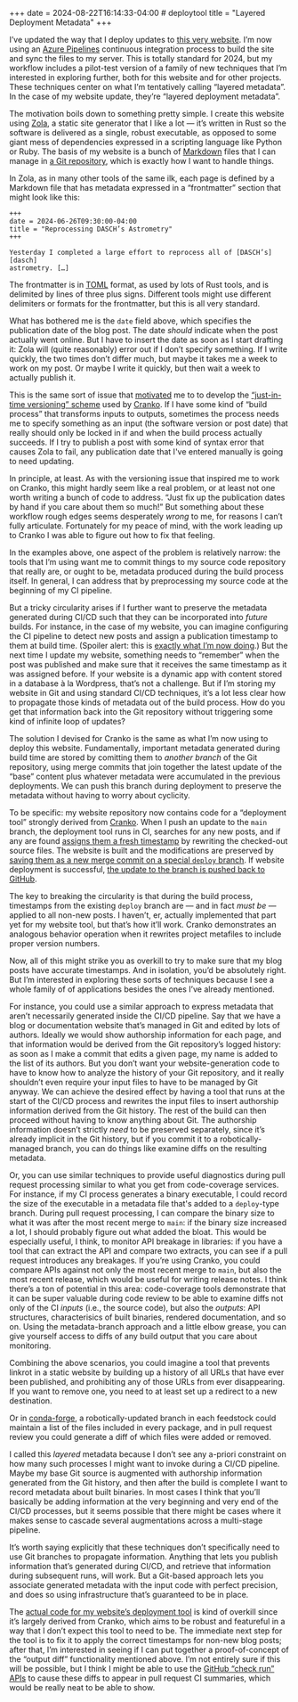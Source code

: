 +++
date = 2024-08-22T16:14:33-04:00 # deploytool
title = "Layered Deployment Metadata"
+++

I’ve updated the way that I deploy updates to [this very website][siterepo]. I’m
now using an [Azure Pipelines][ap] continuous integration process to build the
site and sync the files to my server. This is totally standard for 2024, but my
workflow includes a pilot-test version of a family of new techniques that I’m
interested in exploring further, both for this website and for other projects.
These techniques center on what I’m tentatively calling “layered metadata”. In
the case of my website update, they’re “layered deployment metadata”.

[siterepo]: https://github.com/pkgw/website
[ap]: https://azure.microsoft.com/en-us/products/devops/pipelines

<!-- more -->

The motivation boils down to something pretty simple. I create this website
using [Zola], a static site generator that I like a lot — it’s written in Rust
so the software is delivered as a single, robust executable, as opposed to some
giant mess of dependencies expressed in a scripting language like Python or
Ruby. The basis of my website is a bunch of [Markdown] files that I can manage
in [a Git repository][siterepo], which is exactly how I want to handle things.

[Zola]: https://getzola.org/
[Markdown]: https://commonmark.org/

In Zola, as in many other tools of the same ilk, each page is defined by a
Markdown file that has metadata expressed in a “frontmatter” section that might
look like this:

```
+++
date = 2024-06-26T09:30:00-04:00
title = "Reprocessing DASCH’s Astrometry"
+++

Yesterday I completed a large effort to reprocess all of [DASCH’s][dasch]
astrometry. […]
```

The frontmatter is in [TOML] format, as used by lots of Rust tools, and is
delimited by lines of three plus signs. Different tools might use different
delimiters or formats for the frontmatter, but this is all very standard.

[TOML]: https://toml.io/en/

What has bothered me is the `date` field above, which specifies the publication
date of the blog post. The date *should* indicate when the post actually went
online. But I have to insert the date as soon as I start drafting it: Zola will
(quite reasonably) error out if I don’t specify something. If I write quickly,
the two times don’t differ much, but maybe it takes me a week to work on my
post. Or maybe I write it quickly, but then wait a week to actually publish it.

This is the same sort of issue that
[motivated](@/2020/implementing-software-versioning.md) me to to develop the
[“just-in-time versioning” scheme][jitv] used by [Cranko]. If I have some kind
of “build process” that transforms inputs to outputs, sometimes the process
needs me to specify something as an input (the software version or post date)
that really should only be locked in if and when the build process actually
succeeds. If I try to publish a post with some kind of syntax error that causes
Zola to fail, any publication date that I've entered manually is going to need
updating.

[jitv]: https://pkgw.github.io/cranko/book/latest/jit-versioning/
[Cranko]: https://pkgw.github.io/cranko/

In principle, at least. As with the versioning issue that inspired me to work on
Cranko, this might hardly seem like a real problem, or at least not one worth
writing a bunch of code to address. “Just fix up the publication dates by hand
if you care about them so much!” But something about these workflow rough edges
seems desperately *wrong* to me, for reasons I can’t fully articulate.
Fortunately for my peace of mind, with the work leading up to Cranko I was able
to figure out how to fix that feeling.

In the examples above, one aspect of the problem is relatively narrow: the tools
that I’m using want me to commit things to my source code repository that really
are, or ought to be, metadata produced during the build process itself. In
general, I can address that by preprocessing my source code at the beginning of
my CI pipeline.

But a tricky circularity arises if I further want to preserve the metadata
generated during CI/CD such that they can be incorporated into *future* builds.
For instance, in the case of my website, you can imagine configuring the CI
pipeline to detect new posts and assign a publication timestamp to them at build
time. (Spoiler alert: this is [exactly what I’m now doing][1].) But the next
time I update my website, something needs to “remember” when the post was
published and make sure that it receives the same timestamp as it was assigned
before. If your website is a dynamic app with content stored in a database à la
Wordpress, that’s not a challenge. But if I’m storing my website in Git and
using standard CI/CD techniques, it’s a lot less clear how to propagate those
kinds of metadata out of the build process. How do you get that information back
into the Git repository without triggering some kind of infinite loop of
updates?

[1]: https://github.com/pkgw/website/blob/main/src/main.rs#L78

The solution I devised for Cranko is the same as what I’m now using to deploy
this website. Fundamentally, important metadata generated during build time are
stored by comitting them to *another branch* of the Git repository, using merge
commits that join together the latest update of the “base” content plus whatever
metadata were accumulated in the previous deployments. We can push this branch
during deployment to preserve the metadata without having to worry about
cyclicity.

To be specific: my website repository now contains code for a “deployment tool”
strongly derived from [Cranko]. When I push an update to the `main` branch, the
deployment tool runs in CI, searches for any new posts, and if any are found
[assigns them a fresh timestamp][step1] by rewriting the checked-out source
files. The website is built and the modifications are preserved by [saving them
as a new merge commit on a special `deploy` branch][step2]. If website
deployment is successful, [the update to the branch is pushed back to
GitHub][step3].

[step1]: https://github.com/pkgw/website/blob/main/ci/azure-build.yml#L43-L44
[step2]: https://github.com/pkgw/website/blob/main/ci/azure-build.yml#L57-L62
[step3]: https://github.com/pkgw/website/blob/main/ci/azure-deploy.yml#L83-L86

The key to breaking the circularity is that during the build process, timestamps
from the existing `deploy` branch are — and in fact *must be* — applied to all
non-new posts. I haven’t, er, actually implemented that part yet for my website
tool, but that’s how it’ll work. Cranko demonstrates an analogous behavior
operation when it rewrites project metafiles to include proper version numbers.

Now, all of this might strike you as overkill to try to make sure that my blog
posts have accurate timestamps. And in isolation, you’d be absolutely right. But
I’m interested in exploring these sorts of techniques because I see a whole
family of of applications besides the ones I’ve already mentioned.

For instance, you could use a similar approach to express metadata that aren’t
necessarily generated inside the CI/CD pipeline. Say that we have a blog or
documentation website that’s managed in Git and edited by lots of authors.
Ideally we would show authorship information for each page, and that information
would be derived from the Git repository’s logged history: as soon as I make a
commit that edits a given page, my name is added to the list of its authors. But
you don’t want your website-generation code to have to know how to analyze the
history of your Git repository, and it really shouldn’t even require your input
files to have to be managed by Git anyway. We can achieve the desired effect by
having a tool that runs at the start of the CI/CD process and rewrites the input
files to insert authorship information derived from the Git history. The rest of
the build can then proceed without having to know anything about Git. The
authorship information doesn’t strictly *need* to be preserved separately, since
it’s already implicit in the Git history, but if you commit it to a
robotically-managed branch, you can do things like examine diffs on the
resulting metadata.

Or, you can use similar techniques to provide useful diagnostics during pull
request processing similar to what you get from code-coverage services. For
instance, if my CI process generates a binary executable, I could record the
size of the executable in a metadata file that's added to a `deploy`-type
branch. During pull request processing, I can compare the binary size to what it
was after the most recent merge to `main`: if the binary size increased a lot, I
should probably figure out what added the bloat. This would be especially
useful, I think, to monitor API breakage in libraries: if you have a tool that
can extract the API and compare two extracts, you can see if a pull request
introduces any breakages. If you’re using Cranko, you could compare APIs against
not only the most recent merge to `main`, but also the most recent release,
which would be useful for writing release notes. I think there’s a ton of
potential in this area: code-coverage tools demonstrate that it can be super
valuable during code review to be able to examine diffs not only of the CI
*inputs* (i.e., the source code), but also the *outputs*: API structures,
characterisics of built binaries, rendered documentation, and so on. Using the
metadata-branch approach and a little elbow grease, you can give yourself access
to diffs of any build output that you care about monitoring.

Combining the above scenarios, you could imagine a tool that prevents linkrot in
a static website by building up a history of all URLs that have ever been
published, and prohibiting any of those URLs from ever disappearing. If you want
to remove one, you need to at least set up a redirect to a new destination.

Or in [conda-forge], a robotically-updated branch in each feedstock could
maintain a list of the files included in every package, and in pull request
review you could generate a diff of which files were added or removed.

[conda-forge]: https://conda-forge.org/

I called this *layered* metadata because I don’t see any a-priori constraint on
how many such processes I might want to invoke during a CI/CD pipeline. Maybe my
base Git source is augmented with authorship information generated from the Git
history, and then after the build is complete I want to record metadata about
built binaries. In most cases I think that you’ll basically be adding
information at the very beginning and very end of the CI/CD processes, but it
seems possible that there might be cases where it makes sense to cascade several
augmentations across a multi-stage pipeline.

It’s worth saying explicitly that these techniques don’t specifically need to
use Git branches to propagate information. Anything that lets you publish
information that’s generated during CI/CD, and retrieve that information during
subsequent runs, will work. But a Git-based approach lets you associate
generated metadata with the input code with perfect precision, and does so using
infrastructure that’s guaranteed to be in place.

The [actual code for my website’s deployment tool][toolcode] is kind of overkill
since it’s largely derived from Cranko, which aims to be robust and featureful
in a way that I don’t expect this tool to need to be. The immediate next step
for the tool is to fix it to apply the correct timestamps for non-new blog
posts; after that, I’m interested in seeing if I can put together a
proof-of-concept of the “output diff” functionality mentioned above. I’m not
entirely sure if this will be possible, but I think I might be able to use the
[GitHub “check run” APIs][crapi] to cause these diffs to appear in pull request
CI summaries, which would be really neat to be able to show.

[toolcode]: https://github.com/pkgw/website/tree/main/src
[crapi]: https://docs.github.com/en/rest/checks/runs

